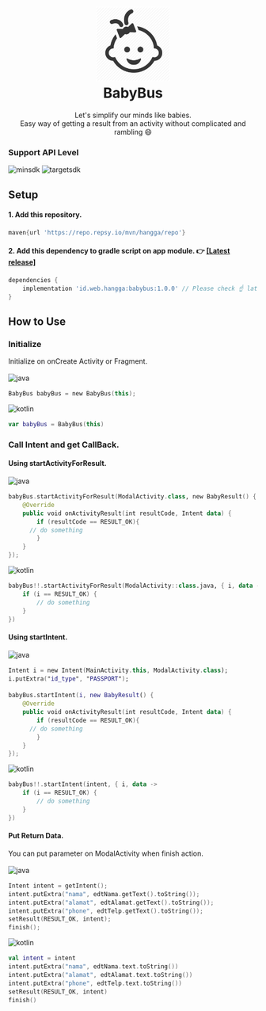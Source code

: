 <h1 align="center"> 
    <img width="150" src="https://github.com/hangga/BabyBus/blob/main/babybus/baby-icon.png?raw=true"/><br/>
    BabyBus
</h1>
<p align="center">Let's simplify our minds like babies.<br/>Easy way of getting a result from an activity without complicated and rambling 😄<br/></p>

### Support API Level
![minsdk](https://img.shields.io/badge/Min%20SDK-API%2024-%233DDC84?logo=android) ![targetsdk](https://img.shields.io/badge/Max%20Support-API%2031-%233DDC84?logo=android)

## Setup
#### 1. Add this repository.
```groovy
maven{url 'https://repo.repsy.io/mvn/hangga/repo'}
```

#### 2. Add this dependency to gradle script on app module. 👉 <a href="https://github.com/hangga/BabyBus/releases">[Latest release]</a>
```groovy
dependencies {
    implementation 'id.web.hangga:babybus:1.0.0' // Please check ☝️ latest version
}
```

## How to Use
### Initialize
Initialize on onCreate Activity or Fragment.<br/><br/>
![java](https://img.shields.io/badge/-Java-%23B07119)  
```kotlin
BabyBus babyBus = new BabyBus(this);
```
![kotlin](https://img.shields.io/badge/-Kotlin-%23BA00BB)
```kotlin
var babyBus = BabyBus(this)
```
### Call Intent and get CallBack.
#### Using startActivityForResult.
![java](https://img.shields.io/badge/-Java-%23B07119)
```kotlin
babyBus.startActivityForResult(ModalActivity.class, new BabyResult() {
    @Override
    public void onActivityResult(int resultCode, Intent data) {
        if (resultCode == RESULT_OK){
	  // do something
        }
    }
});
```
![kotlin](https://img.shields.io/badge/-Kotlin-%23BA00BB)
```kotlin
babyBus!!.startActivityForResult(ModalActivity::class.java, { i, data ->
    if (i == RESULT_OK) {
        // do something
    }
})
```
#### Using startIntent.
![java](https://img.shields.io/badge/-Java-%23B07119)  
```kotlin
Intent i = new Intent(MainActivity.this, ModalActivity.class);
i.putExtra("id_type", "PASSPORT");

babyBus.startIntent(i, new BabyResult() {
    @Override
    public void onActivityResult(int resultCode, Intent data) {
        if (resultCode == RESULT_OK){
	  // do something	
        }
    }
});
```
![kotlin](https://img.shields.io/badge/-Kotlin-%23BA00BB)
```kotlin
babyBus!!.startIntent(intent, { i, data ->
    if (i == RESULT_OK) {
        // do something
    }
})
```

#### Put Return Data.   
You can put parameter on ModalActivity when finish action.<br/><br/>
![java](https://img.shields.io/badge/-Java-%23B07119)
```kotlin
Intent intent = getIntent();
intent.putExtra("nama", edtNama.getText().toString());
intent.putExtra("alamat", edtAlamat.getText().toString());
intent.putExtra("phone", edtTelp.getText().toString());
setResult(RESULT_OK, intent);
finish();
```
![kotlin](https://img.shields.io/badge/-Kotlin-%23BA00BB)
```kotlin
val intent = intent
intent.putExtra("nama", edtNama.text.toString())
intent.putExtra("alamat", edtAlamat.text.toString())
intent.putExtra("phone", edtTelp.text.toString())
setResult(RESULT_OK, intent)
finish()
```
